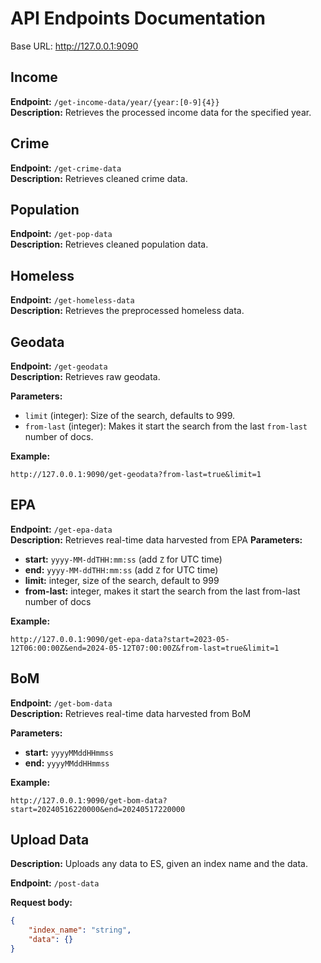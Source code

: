 # API Endpoints Documentation

Base URL: http://127.0.0.1:9090

## Income
**Endpoint:** `/get-income-data/year/{year:[0-9]{4}}`  
**Description:** Retrieves the processed income data for the specified year.

## Crime 
**Endpoint:** `/get-crime-data`  
**Description:** Retrieves cleaned crime data.

## Population 
**Endpoint:** `/get-pop-data`  
**Description:** Retrieves cleaned population data.

## Homeless
**Endpoint:** `/get-homeless-data`  
**Description:** Retrieves the preprocessed homeless data.


## Geodata
**Endpoint:** `/get-geodata`  
**Description:** Retrieves raw geodata.

**Parameters:**
  - `limit` (integer): Size of the search, defaults to 999.
  - `from-last` (integer): Makes it start the search from the last `from-last` number of docs.

**Example:**
```
http://127.0.0.1:9090/get-geodata?from-last=true&limit=1
```

## EPA
**Endpoint:** `/get-epa-data`  
**Description:** Retrieves real-time data harvested from EPA
**Parameters:**
- **start:** `yyyy-MM-ddTHH:mm:ss` (add `Z` for UTC time)
- **end:** `yyyy-MM-ddTHH:mm:ss` (add `Z` for UTC time)
- **limit:** integer, size of the search, default to 999
- **from-last:** integer, makes it start the search from the last from-last number of docs

**Example:**
```
http://127.0.0.1:9090/get-epa-data?start=2023-05-12T06:00:00Z&end=2024-05-12T07:00:00Z&from-last=true&limit=1
```

## BoM 
**Endpoint:** `/get-bom-data`  
**Description:** Retrieves real-time data harvested from BoM

**Parameters:**
- **start:** `yyyyMMddHHmmss`
- **end:** `yyyyMMddHHmmss`

**Example:**
```
http://127.0.0.1:9090/get-bom-data?start=20240516220000&end=20240517220000
```


## Upload Data
**Description:** Uploads any data to ES, given an index name and the data.

**Endpoint:** `/post-data`  

**Request body:**
```json
{
    "index_name": "string",
    "data": {}
}
